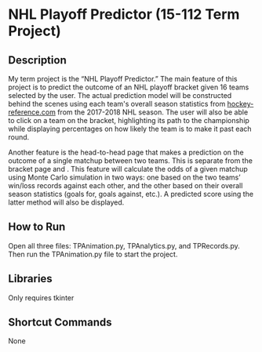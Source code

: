 # NHL Playoff Predictor (15-112 Term Project)

## Description
My term project is the “NHL Playoff Predictor.” The main feature of this project is to predict the outcome of an NHL playoff bracket given 16 teams selected by the user. The actual prediction model will be constructed behind the scenes using each team's overall season statistics from [hockey-reference.com](hockey-reference.com) from the 2017-2018 NHL season. The user will also be able to click on a team on the bracket, highlighting its path to the championship while displaying percentages on how likely the team is to make it past each round.

Another feature is the head-to-head page that makes a prediction on the outcome of a single matchup between two teams. This is separate from the bracket page and . This feature will calculate the odds of a given matchup using Monte Carlo simulation in two ways: one based on the two teams’ win/loss records against each other, and the other based on their overall season statistics (goals for, goals against, etc.). A predicted score using the latter method will also be displayed.


## How to Run
Open all three files: TPAnimation.py, TPAnalytics.py, and TPRecords.py. Then run the TPAnimation.py file to start the project.


## Libraries
Only requires tkinter


## Shortcut Commands
None
